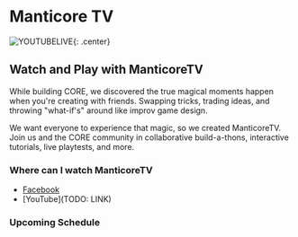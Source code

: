 # Manticore TV

![YOUTUBELIVE](UCBPqo7cK1bktfRfMGAAqnbQ){: .center}

## Watch and Play with ManticoreTV

While building CORE, we discovered the true magical moments happen when you're creating with friends. Swapping tricks, trading ideas, and throwing "what-if's" around like improv game design.

We want everyone to experience that magic, so we created ManticoreTV. Join us and the CORE community in collaborative build-a-thons, interactive tutorials, live playtests, and more.

### Where can I watch ManticoreTV

- [Facebook](https://www.facebook.com/groups/playcoregames)
- [YouTube](TODO: LINK)

### Upcoming Schedule
